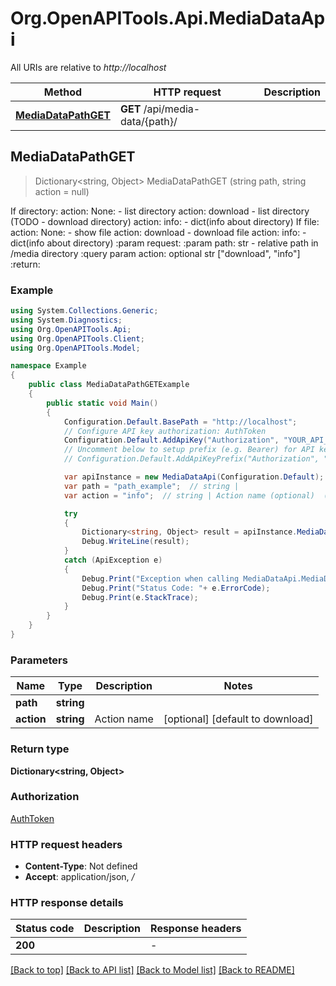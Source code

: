 # Org.OpenAPITools.Api.MediaDataApi

All URIs are relative to *http://localhost*

Method | HTTP request | Description
------------- | ------------- | -------------
[**MediaDataPathGET**](MediaDataApi.md#mediadatapathget) | **GET** /api/media-data/{path}/ | 



## MediaDataPathGET

> Dictionary&lt;string, Object&gt; MediaDataPathGET (string path, string action = null)



If directory:   action: None: - list directory   action: download - list directory (TODO - download directory)   action: info: - dict(info about directory) If file:   action: None: - show file   action: download - download file   action: info: - dict(info about directory)  :param request: :param path: str - relative path in /media directory  :query param action: optional str [\"download\", \"info\"] :return:

### Example

```csharp
using System.Collections.Generic;
using System.Diagnostics;
using Org.OpenAPITools.Api;
using Org.OpenAPITools.Client;
using Org.OpenAPITools.Model;

namespace Example
{
    public class MediaDataPathGETExample
    {
        public static void Main()
        {
            Configuration.Default.BasePath = "http://localhost";
            // Configure API key authorization: AuthToken
            Configuration.Default.AddApiKey("Authorization", "YOUR_API_KEY");
            // Uncomment below to setup prefix (e.g. Bearer) for API key, if needed
            // Configuration.Default.AddApiKeyPrefix("Authorization", "Bearer");

            var apiInstance = new MediaDataApi(Configuration.Default);
            var path = "path_example";  // string | 
            var action = "info";  // string | Action name (optional)  (default to download)

            try
            {
                Dictionary<string, Object> result = apiInstance.MediaDataPathGET(path, action);
                Debug.WriteLine(result);
            }
            catch (ApiException e)
            {
                Debug.Print("Exception when calling MediaDataApi.MediaDataPathGET: " + e.Message );
                Debug.Print("Status Code: "+ e.ErrorCode);
                Debug.Print(e.StackTrace);
            }
        }
    }
}
```

### Parameters


Name | Type | Description  | Notes
------------- | ------------- | ------------- | -------------
 **path** | **string**|  | 
 **action** | **string**| Action name | [optional] [default to download]

### Return type

**Dictionary<string, Object>**

### Authorization

[AuthToken](../README.md#AuthToken)

### HTTP request headers

- **Content-Type**: Not defined
- **Accept**: application/json, */*


### HTTP response details
| Status code | Description | Response headers |
|-------------|-------------|------------------|
| **200** |  |  -  |

[[Back to top]](#)
[[Back to API list]](../README.md#documentation-for-api-endpoints)
[[Back to Model list]](../README.md#documentation-for-models)
[[Back to README]](../README.md)

